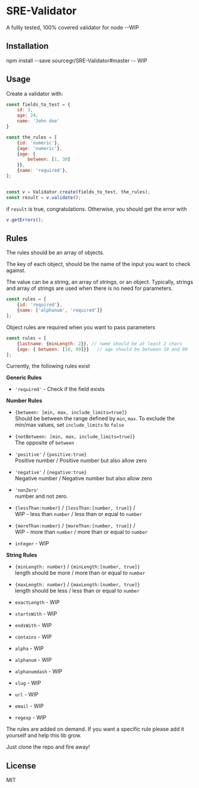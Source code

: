 SRE-Validator
==
A fullly tested, 100% covered validator for node --WIP

Installation
-
npm install --save sourcegr/SRE-Validator#master -- WIP


## Usage
Create a  validator with:
```javascript
const fields_to_test = {
    id: 3,
    age: 24,
    name: 'John doe'
}

const the_rules = [
    {id: 'numeric'},
    {age: 'numeric'},
    {age: {
        between: [1, 30]
    }},
    {name: 'required'},
];


const v = Validator.create(fields_to_test, the_rules);
const result = v.validate();
```

if `result` is true, congratulations. Otherwise, you should get the error with 

```javascript
v.getErrors();
```

## Rules
The rules should be an array of objects.

The key of each object, should be the name of the input you want to check against.
 
The value can be a string, an array of strings, or an object. Typically, strings and array of strings are used when there is no need for parameters.

```javascript
const rules = [
    {id: 'required'},
    {name: ['alphanum', 'required']}
];
```
 
Object rules are required when you want to pass parameters
```javascript
const rules = [
    {lastname: {minLength: 2}}, // name should be at least 2 chars
    {age: { between: [18, 99]}}   // age should be between 19 and 99 
];
``` 


Currently, the following rules exist

**Generic Rules**
- `'required'` - Check if the field exists


**Number Rules**
- `{between: [min, max, include_limits=true]}`    
Should be between the range defined by `min`, `max`. To exclude the min/max values, set `include_limits` to `false`

- `{notBetween: [min, max, include_limits=true]}`  
The opposite of `between`

- `'positive'` / `{positive:true}`  
Positive number / Positive number but also allow zero

- `'negative'` / `{negative:true}`  
Negative number / Negative number but also allow zero

- `'nonZero'`  
number and not zero. 

- `{lessThan:number}` / `{lessThan:[number, true]}` /   
WIP - less than `number` / less than or equal to `number`
  
- `{moreThan:number}` / `{moreThan:[number, true]}` /   
WIP - more than `number` / more than or equal to `number`
  

- `integer` - WIP


**String Rules**
- `{minLength: number}` / `{minLength:[number, true]}`  
length should be more  / more than or equal to `number`

- `{maxLength: number}` / `{maxLength:[number, true]}`  
length should be less  / less than or equal to `number`

- `exactLength` - WIP
- `startsWith` - WIP
- `endsWith` - WIP
- `contains` - WIP
- `alpha` - WIP
- `alphanum` - WIP
- `alphanumdash` - WIP
- `slug` - WIP
- `url` - WIP
- `email` - WIP
- `regexp` - WIP


The rules are added on demand. If you want a specific rule please add it yourself and help this lib grow.

Just clone the repo and fire away!



## License
MIT


